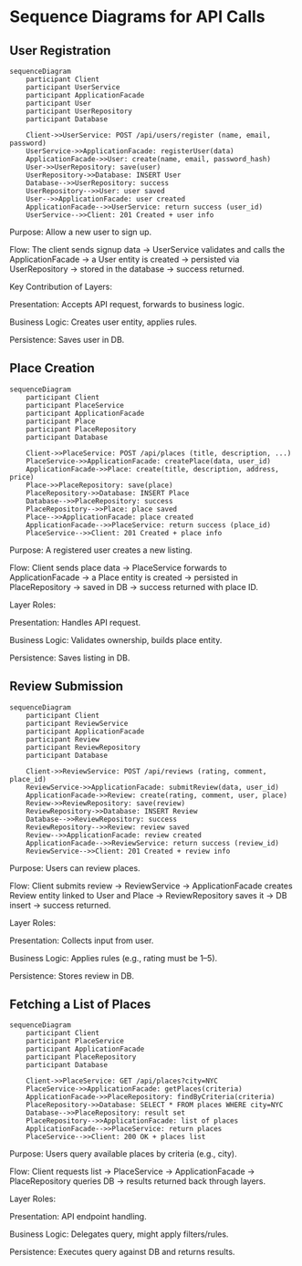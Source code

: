 # Sequence Diagrams for API Calls
## User Registration
```mermaid
sequenceDiagram
    participant Client
    participant UserService
    participant ApplicationFacade
    participant User
    participant UserRepository
    participant Database

    Client->>UserService: POST /api/users/register (name, email, password)
    UserService->>ApplicationFacade: registerUser(data)
    ApplicationFacade->>User: create(name, email, password_hash)
    User->>UserRepository: save(user)
    UserRepository->>Database: INSERT User
    Database-->>UserRepository: success
    UserRepository-->>User: user saved
    User-->>ApplicationFacade: user created
    ApplicationFacade-->>UserService: return success (user_id)
    UserService-->>Client: 201 Created + user info
```
Purpose: Allow a new user to sign up.

Flow: The client sends signup data → UserService validates and calls the ApplicationFacade → a User entity is created → persisted via UserRepository → stored in the database → success returned.

Key Contribution of Layers:

Presentation: Accepts API request, forwards to business logic.

Business Logic: Creates user entity, applies rules.

Persistence: Saves user in DB.
##
## Place Creation
```mermaid
sequenceDiagram
    participant Client
    participant PlaceService
    participant ApplicationFacade
    participant Place
    participant PlaceRepository
    participant Database

    Client->>PlaceService: POST /api/places (title, description, ...)
    PlaceService->>ApplicationFacade: createPlace(data, user_id)
    ApplicationFacade->>Place: create(title, description, address, price)
    Place->>PlaceRepository: save(place)
    PlaceRepository->>Database: INSERT Place
    Database-->>PlaceRepository: success
    PlaceRepository-->>Place: place saved
    Place-->>ApplicationFacade: place created
    ApplicationFacade-->>PlaceService: return success (place_id)
    PlaceService-->>Client: 201 Created + place info
```
Purpose: A registered user creates a new listing.

Flow: Client sends place data → PlaceService forwards to ApplicationFacade → a Place entity is created → persisted in PlaceRepository → saved in DB → success returned with place ID.

Layer Roles:

Presentation: Handles API request.

Business Logic: Validates ownership, builds place entity.

Persistence: Saves listing in DB.
##
## Review Submission
```mermaid
sequenceDiagram
    participant Client
    participant ReviewService
    participant ApplicationFacade
    participant Review
    participant ReviewRepository
    participant Database

    Client->>ReviewService: POST /api/reviews (rating, comment, place_id)
    ReviewService->>ApplicationFacade: submitReview(data, user_id)
    ApplicationFacade->>Review: create(rating, comment, user, place)
    Review->>ReviewRepository: save(review)
    ReviewRepository->>Database: INSERT Review
    Database-->>ReviewRepository: success
    ReviewRepository-->>Review: review saved
    Review-->>ApplicationFacade: review created
    ApplicationFacade-->>ReviewService: return success (review_id)
    ReviewService-->>Client: 201 Created + review info
```
Purpose: Users can review places.

Flow: Client submits review → ReviewService → ApplicationFacade creates Review entity linked to User and Place → ReviewRepository saves it → DB insert → success returned.

Layer Roles:

Presentation: Collects input from user.

Business Logic: Applies rules (e.g., rating must be 1–5).

Persistence: Stores review in DB.
##
## Fetching a List of Places
```mermaid
sequenceDiagram
    participant Client
    participant PlaceService
    participant ApplicationFacade
    participant PlaceRepository
    participant Database

    Client->>PlaceService: GET /api/places?city=NYC
    PlaceService->>ApplicationFacade: getPlaces(criteria)
    ApplicationFacade->>PlaceRepository: findByCriteria(criteria)
    PlaceRepository->>Database: SELECT * FROM places WHERE city=NYC
    Database-->>PlaceRepository: result set
    PlaceRepository-->>ApplicationFacade: list of places
    ApplicationFacade-->>PlaceService: return places
    PlaceService-->>Client: 200 OK + places list
```
Purpose: Users query available places by criteria (e.g., city).

Flow: Client requests list → PlaceService → ApplicationFacade → PlaceRepository queries DB → results returned back through layers.

Layer Roles:

Presentation: API endpoint handling.

Business Logic: Delegates query, might apply filters/rules.

Persistence: Executes query against DB and returns results.
